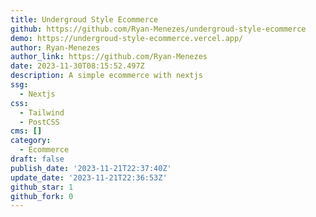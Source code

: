 ```yaml
---
title: Undergroud Style Ecommerce
github: https://github.com/Ryan-Menezes/undergroud-style-ecommerce
demo: https://undergroud-style-ecommerce.vercel.app/
author: Ryan-Menezes
author_link: https://github.com/Ryan-Menezes
date: 2023-11-30T08:15:52.497Z
description: A simple ecommerce with nextjs
ssg:
  - Nextjs
css:
  - Tailwind
  - PostCSS
cms: []
category:
  - Ecommerce
draft: false
publish_date: '2023-11-21T22:37:40Z'
update_date: '2023-11-21T22:36:53Z'
github_star: 1
github_fork: 0
---
```

